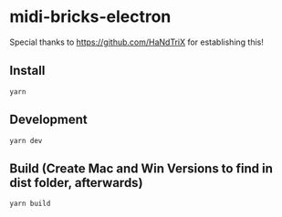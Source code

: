 # midi-bricks-electron

Special thanks to https://github.com/HaNdTriX for establishing this!

## Install

    yarn

## Development

    yarn dev

## Build (Create Mac and Win Versions to find in dist folder, afterwards)

    yarn build
